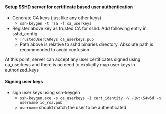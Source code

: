 #### Setup SSHD server for certificate based user authentication
- Generate CA keys (just like any other keys)
  - `ssh-keygen -t rsa -f ca_userkeys`
- Register above key as trusted CA for sshd. Add following entry in sshd_config
  - `TrustedUserCAKeys ca_userkeys.pub`
  - Path above is relative to sshd binaries directory. Absolute path is recommended to avoid confusion

At this point, server can accept any user certificates signed using ca_userkeys and there is no need to explicitly map user keys in authorized_keys

#### Signing user keys
- sign user keys using ssh-keygen
  - `ssh-keygen.exe -s ca_userkeys -I cert_identity -V -1w:+54w5d -n username id_rsa.pub`
  - `username` should match the user to be authenticated




